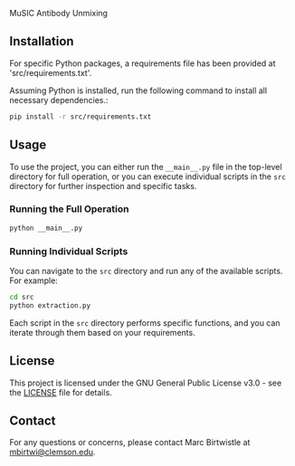 MuSIC Antibody Unmixing

## Installation

For specific Python packages, a requirements file has been provided at 'src/requirements.txt'.

Assuming Python is installed, run the following command to install all necessary dependencies.:

```sh
pip install -r src/requirements.txt
```


## Usage

To use the project, you can either run the `__main__.py` file in the top-level directory for full operation, or you can execute individual scripts in the `src` directory for further inspection and specific tasks.

### Running the Full Operation

```sh
python __main__.py
```

### Running Individual Scripts

You can navigate to the `src` directory and run any of the available scripts. For example:

```sh
cd src
python extraction.py
```

Each script in the `src` directory performs specific functions, and you can iterate through them based on your requirements.

## License

This project is licensed under the GNU General Public License v3.0 - see the [LICENSE](LICENSE) file for details.

## Contact

For any questions or concerns, please contact Marc Birtwistle at mbirtwi@clemson.edu.

